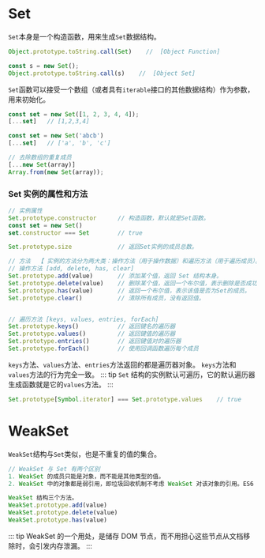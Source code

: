 # Set

`Set`本身是一个构造函数，用来生成`Set`数据结构。
```js
Object.prototype.toString.call(Set)    //  [Object Function] 

const s = new Set();
Object.prototype.toString.call(s)    //  [Object Set] 
```
`Set`函数可以接受一个数组（或者具有`iterable`接口的其他数据结构）作为参数，用来初始化。 
```js
const set = new Set([1, 2, 3, 4, 4]);
[...set]   // [1,2,3,4]

const set = new Set('abcb')
[...set]   // ['a', 'b', 'c']
```

```js
// 去除数组的重复成员
[...new Set(array)]
Array.from(new Set(array));
```
### Set 实例的属性和方法 
```js
// 实例属性
Set.prototype.constructor      // 构造函数，默认就是Set函数。
const set = new Set()
set.constructor === Set        // true

Set.prototype.size             // 返回Set实例的成员总数。

// 方法  【 实例的方法分为两大类：操作方法（用于操作数据）和遍历方法（用于遍历成员）。】
// 操作方法 [add, delete, has, clear]
Set.prototype.add(value)       // 添加某个值，返回 Set 结构本身。
Set.prototype.delete(value)    // 删除某个值，返回一个布尔值，表示删除是否成功。
Set.prototype.has(value)       // 返回一个布尔值，表示该值是否为Set的成员。
Set.prototype.clear()          // 清除所有成员，没有返回值。


// 遍历方法 [keys, values, entries, forEach]
Set.prototype.keys()           // 返回键名的遍历器
Set.prototype.values()         // 返回键值的遍历器
Set.prototype.entries()        // 返回键值对的遍历器
Set.prototype.forEach()        // 使用回调函数遍历每个成员
```
`keys`方法、`values`方法、`entries`方法返回的都是遍历器对象。
`keys`方法和`values`方法的行为完全一致。
::: tip
`Set` 结构的实例默认可遍历，它的默认遍历器生成函数就是它的`values`方法。
:::
```js
Set.prototype[Symbol.iterator] === Set.prototype.values    // true
```

# WeakSet
`WeakSet`结构与`Set`类似，也是不重复的值的集合。
```js
// WeakSet 与 Set 有两个区别 
1. WeakSet 的成员只能是对象，而不能是其他类型的值。
2. WeakSet 中的对象都是弱引用，即垃圾回收机制不考虑 WeakSet 对该对象的引用。ES6 规定 WeakSet 不可遍历。

WeakSet 结构三个方法。
WeakSet.prototype.add(value) 
WeakSet.prototype.delete(value)
WeakSet.prototype.has(value)
```
::: tip
WeakSet 的一个用处，是储存 DOM 节点，而不用担心这些节点从文档移除时，会引发内存泄漏。
:::